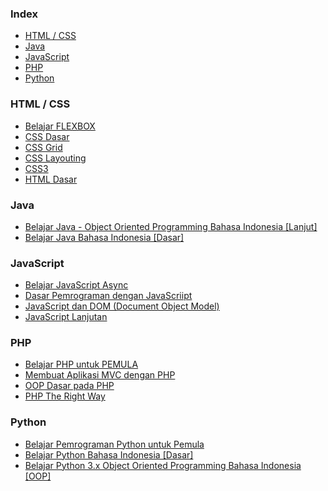 ### Index

* [HTML / CSS](#html--css)
* [Java](#java)
* [JavaScript](#javascript)
* [PHP](#php)
* [Python](#python)

### HTML / CSS
* [Belajar FLEXBOX](https://www.youtube.com/playlist?list=PLFIM0718LjIU1lWlM34j6E9fMlrrSGZ1k)
* [CSS Dasar](https://www.youtube.com/playlist?list=PLFIM0718LjIUBrbm6Gdh6k7ZUvPIAZm7p)
* [CSS Grid](https://www.youtube.com/playlist?list=PLFIM0718LjIXmbwX0dEsoRVX-PC16vmuw)
* [CSS Layouting](https://www.youtube.com/playlist?list=PLFIM0718LjIVCmrSWbZPKCccCkfFw-Naa)
* [CSS3](https://www.youtube.com/playlist?list=PLFIM0718LjIVCmrSWbZPKCccCkfFw-Naa)
* [HTML Dasar](https://www.youtube.com/playlist?list=PLFIM0718LjIVuONHysfOK0ZtiqUWvrx4F)

### Java
* [Belajar Java - Object Oriented Programming Bahasa Indonesia [Lanjut]](https://www.youtube.com/playlist?list=PLZS-MHyEIRo6V4_vk1s1NcM2HoW5KFG7i)
* [Belajar Java Bahasa Indonesia [Dasar]](https://www.youtube.com/playlist?list=PLZS-MHyEIRo51w0Hmqi0C8h2KWNzDfo6F)

### JavaScript
* [Belajar JavaScript Async](https://www.youtube.com/playlist?list=PL-CtdCApEFH-I4CD6km3BcXqrhWAkY4et)
* [Dasar Pemrograman dengan JavaScriipt](https://www.youtube.com/playlist?list=PLFIM0718LjIWXagluzROrA-iBY9eeUt4w)
* [JavaScript dan DOM (Document Object Model)](https://www.youtube.com/playlist?list=PLFIM0718LjIWB3YRoQbQh82ZewAGtE2-3)
* [JavaScript Lanjutan](https://www.youtube.com/playlist?list=PLFIM0718LjIUGpY8wmE41W7rTJo_3Y46-)

### PHP
* [Belajar PHP untuk PEMULA](https://www.youtube.com/playlist?list=PLFIM0718LjIUqXfmEIBE3-uzERZPh3vp6)
* [Membuat Aplikasi MVC dengan PHP](https://www.youtube.com/playlist?list=PLFIM0718LjIVEh_d-h5wAjsdv2W4SAtkx)
* [OOP Dasar pada PHP](https://www.youtube.com/playlist?list=PLFIM0718LjIWvxxll-6wLXrC_16h_Bl_p)
* [PHP The Right Way](https://www.youtube.com/playlist?list=PLFIM0718LjIVcKOrB2tFKi4eWYXHvS3CU)

### Python
* [Belajar Pemrograman Python untuk Pemula](https://www.youtube.com/playlist?list=PL-CtdCApEFH_HY6bL3JER8WJOxz1nb3_H)
* [Belajar Python Bahasa Indonesia [Dasar]](https://www.youtube.com/playlist?list=PLZS-MHyEIRo7cgStrKAMhgnOT66z2qKz1)
* [Belajar Python 3.x Object Oriented Programming Bahasa Indonesia [OOP]](https://www.youtube.com/playlist?list=PLZS-MHyEIRo7cgStrKAMhgnOT66z2qKz1)
